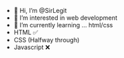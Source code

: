 - 👋 Hi, I’m @SirLegit
- 👀 I’m interested in web development
- 🌱 I’m currently learning ... html/css
- HTML ✅
- CSS (Halfway through)
- Javascript ❌


<!---
SirLegit/SirLegit is a ✨ special ✨ repository because its `README.md` (this file) appears on your GitHub profile.
You can click the Preview link to take a look at your changes.
--->
